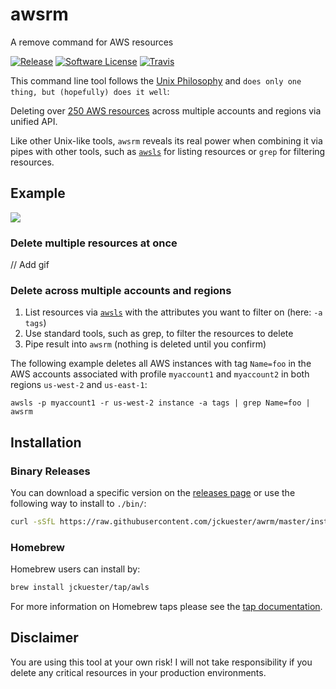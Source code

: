 # awsrm

A remove command for AWS resources

[![Release](https://img.shields.io/github/release/jckuester/awsrm.svg?style=for-the-badge)](https://github.com/jckuester/awsrm/releases/latest)
[![Software License](https://img.shields.io/badge/license-MIT-brightgreen.svg?style=for-the-badge)](/LICENSE.md)
[![Travis](https://img.shields.io/travis/jckuester/awsrm/master.svg?style=for-the-badge)](https://travis-ci.org/jckuester/awsrm)

This command line tool follows the [Unix Philosophy](https://en.wikipedia.org/wiki/Unix_philosophy#Do_One_Thing_and_Do_It_Well)
and `does only one thing, but (hopefully) does it well`:

Deleting over [250 AWS resources](https://github.com/jckuester/awsls#supported-resources)
across multiple accounts and regions via unified API.

Like other Unix-like tools, `awsrm` reveals its real power when combining it via pipes with other tools,
such as [`awsls`](https://github.com/jckuester/awsls) for listing resources or `grep` for filtering resources.

## Example

![](img/pipe-iam-role.gif)

### Delete multiple resources at once

// Add gif

### Delete across multiple accounts and regions

1. List resources via [`awsls`](https://github.com/jckuester/awsls) with the attributes you want to filter on
   (here: `-a tags`)
2. Use standard tools, such as grep, to filter the resources to delete
3. Pipe result into `awsrm` (nothing is deleted until you confirm)

The following example deletes all AWS instances with tag `Name=foo` in the AWS accounts associated with
 profile `myaccount1` and `myaccount2` in both regions `us-west-2` and `us-east-1`:

    awsls -p myaccount1 -r us-west-2 instance -a tags | grep Name=foo | awsrm

## Installation

### Binary Releases

You can download a specific version on the [releases page](https://github.com/jckuester/awsrm/releases) or
use the following way to install to `./bin/`:

```bash
curl -sSfL https://raw.githubusercontent.com/jckuester/awrm/master/install.sh | sh -s v0.1.0
```

### Homebrew

Homebrew users can install by:

```bash
brew install jckuester/tap/awls
```

For more information on Homebrew taps please see the [tap documentation](https://docs.brew.sh/Taps).

## Disclaimer

You are using this tool at your own risk! I will not take responsibility if you delete any critical resources in your
production environments.
